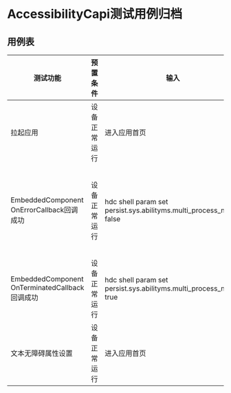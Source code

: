 # AccessibilityCapi测试用例归档

## 用例表

| 测试功能                 | 预置条件     | 输入                 | 预期输出                 | 是否自动 | 测试结果 |
| ------------------------ | ------------ | -------------------- | ------------------------ | -------- | -------- |
| 拉起应用                 | 设备正常运行 |       进入应用首页               | 成功拉起应用             | 是       | Pass     |
| EmbeddedComponent OnErrorCallback回调成功 | 设备正常运行 | hdc shell param set persist.sys.abilityms.multi_process_model false | EmbeddedComponent onError回调被触发，打印日志{OnErrorCallback:        code=100018, name=start_ability_fail, message=Start ui extension ability failed, please check the want of UIextensionAbility.} | 是       | Pass     |
| EmbeddedComponent OnTerminatedCallback回调成功     | 设备正常运行 | hdc shell param set persist.sys.abilityms.multi_process_model true | EmbeddedComponent onError回调被触发，打印日志{OnTerminatedCallback: code=0}         | 是       | Pass     |
| 文本无障碍属性设置     | 设备正常运行 | 进入应用首页 | 观测Get日志设置属性值与Set函数一致     | 是       | Pass     |